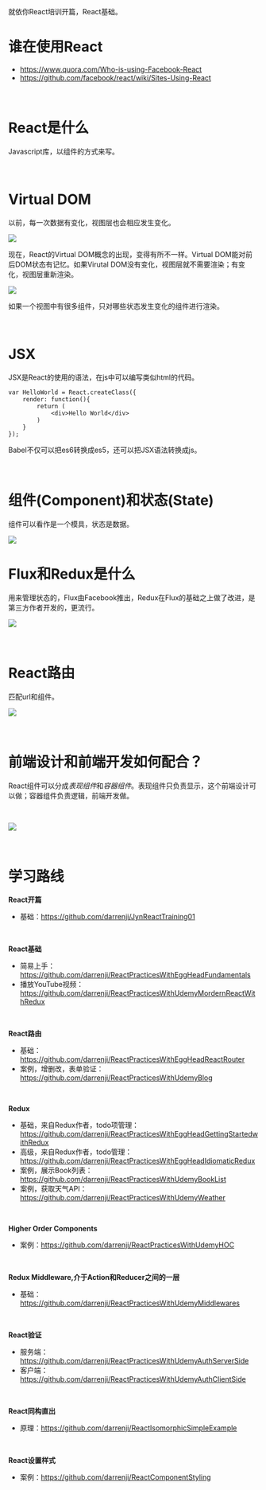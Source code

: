 就依你React培训开篇，React基础。

# 谁在使用React #

- https://www.quora.com/Who-is-using-Facebook-React
- https://github.com/facebook/react/wiki/Sites-Using-React

<br>


# React是什么 #

Javascript库，以组件的方式来写。

<br>

# Virtual DOM  #

以前，每一次数据有变化，视图层也会相应发生变化。

![](documents/imgs/17.png)

现在，React的Virtual DOM概念的出现，变得有所不一样。Virtual DOM能对前后DOM状态有记忆。如果Virutal DOM没有变化，视图层就不需要渲染；有变化，视图层重新渲染。


![](documents/imgs/18.png)

如果一个视图中有很多组件，只对哪些状态发生变化的组件进行渲染。

<br>

# JSX #

JSX是React的使用的语法，在js中可以编写类似html的代码。

	var HelloWorld = React.createClass({
	    render: function(){
	        return (
	            <div>Hello World</div>
	        )
	    }
	});

Babel不仅可以把es6转换成es5，还可以把JSX语法转换成js。

<br>

# 组件(Component)和状态(State) #

组件可以看作是一个模具，状态是数据。

![](documents/imgs/19.png)

# Flux和Redux是什么 #

用来管理状态的，Flux由Facebook推出，Redux在Flux的基础之上做了改进，是第三方作者开发的，更流行。

![](documents/imgs/20.png)

<br>

# React路由 #

匹配url和组件。

![](documents/imgs/22.png)

<br>

# 前端设计和前端开发如何配合？ #

React组件可以分成*表现组件*和*容器组件*。表现组件只负责显示，这个前端设计可以做；容器组件负责逻辑，前端开发做。

<br>

![](documents/imgs/21.png)

<br>

# 学习路线 #

**React开篇**

- 基础：https://github.com/darrenji/JynReactTraining01

<br>

**React基础**


- 简易上手：https://github.com/darrenji/ReactPracticesWithEggHeadFundamentals
- 播放YouTube视频：https://github.com/darrenji/ReactPracticesWithUdemyMordernReactWithRedux

<br>

**React路由**

- 基础：https://github.com/darrenji/ReactPracticesWithEggHeadReactRouter
- 案例，增删改，表单验证：https://github.com/darrenji/ReactPracticesWithUdemyBlog

<br>

**Redux**

- 基础，来自Redux作者，todo项管理：https://github.com/darrenji/ReactPracticesWithEggHeadGettingStartedwithRedux
- 高级，来自Redux作者，todo管理：https://github.com/darrenji/ReactPracticesWithEggHeadIdiomaticRedux
- 案例，展示Book列表：https://github.com/darrenji/ReactPracticesWithUdemyBookList
- 案例，获取天气API：https://github.com/darrenji/ReactPracticesWithUdemyWeather

<br>

**Higher Order Components**

- 案例：https://github.com/darrenji/ReactPracticesWithUdemyHOC

<br>

**Redux Middleware,介于Action和Reducer之间的一层**

- 基础：https://github.com/darrenji/ReactPracticesWithUdemyMiddlewares

<br>

**React验证**

- 服务端：https://github.com/darrenji/ReactPracticesWithUdemyAuthServerSide
- 客户端：https://github.com/darrenji/ReactPracticesWithUdemyAuthClientSide

<br>

**React同构直出**

- 原理：https://github.com/darrenji/ReactIsomorphicSimpleExample

<br>

**React设置样式**

- 案例：https://github.com/darrenji/ReactComponentStyling